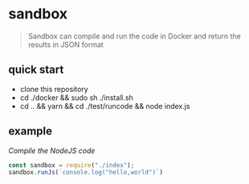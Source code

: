 # sandbox
> Sandbox can compile and run the code in Docker and return the results in JSON format

## quick start
+ clone this repository
+ cd ./docker && sudo sh ./install.sh
+ cd .. && yarn && cd ./test/runcode && node index.js

## example
_Compile the NodeJS code_
``` javascript
const sandbox = require("./index");
sandbox.runJs(`console.log("hello,world")`)
```
